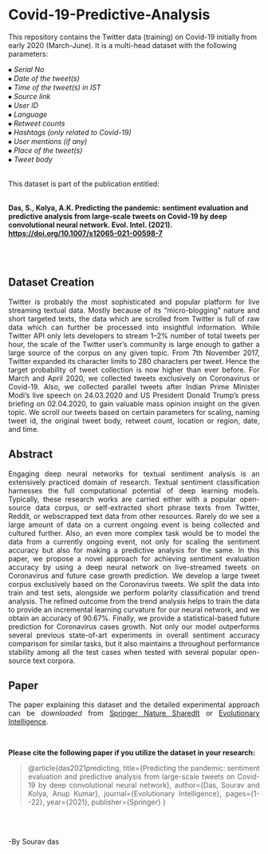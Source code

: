 # Covid-19-Predictive-Analysis

This repository contains the Twitter data (training) on Covid-19 initially from early 2020 (March-June). It is a multi-head dataset with the following parameters:

   ⦁ *Serial No* <br>
   ⦁ *Date of the tweet(s)* <br>
   ⦁ *Time of the tweet(s) in IST* <br>
   ⦁ *Source link* <br>
   ⦁ *User ID* <br>
   ⦁ *Language* <br>
   ⦁ *Retweet counts* <br>
   ⦁ *Hashtags (only related to Covid-19)* <br>
   ⦁ *User mentions (if any)* <br>
   ⦁ *Place of the tweet(s)* <br>
   ⦁ *Tweet body* <br>

<br>        
This dataset is part of the publication entitled: 
<br><br>

**Das, S., Kolya, A.K. Predicting the pandemic: sentiment evaluation and predictive analysis from large-scale tweets on Covid-19 by deep convolutional neural network. Evol. Intel. (2021). https://doi.org/10.1007/s12065-021-00598-7**

<br><br>

## Dataset Creation

<div align="justify">
Twitter is probably the most sophisticated and popular platform for live streaming textual data. Mostly because of its “micro-blogging” nature and short targeted texts, the data which are scrolled from Twitter is full of raw data which can further be processed into insightful information. While Twitter API only lets developers to stream 1–2% number of total tweets per hour, the scale of the Twitter user’s community is large enough to gather a large source of the corpus on any given topic. From 7th November 2017, Twitter expanded its character limits to 280 characters per tweet. Hence the target probability of tweet collection is now higher than ever before. For March and April 2020, we collected tweets exclusively on Coronavirus or Covid-19. Also, we collected parallel tweets after Indian Prime Minister Modi’s live speech on 24.03.2020 and US President Donald Trump’s press briefing on 02.04.2020, to gain valuable mass opinion insight on the given topic. We scroll our tweets based on certain parameters for scaling, naming tweet id, the original tweet body, retweet count, location or region, date, and time.
 
<br>

## Abstract

<div align="justify">
Engaging deep neural networks for textual sentiment analysis is an extensively practiced domain of research. Textual sentiment classification harnesses the full computational potential of deep learning models. Typically, these research works are
carried either with a popular open-source data corpus, or self-extracted short phrase texts from Twitter, Reddit, or webscrapped
text data from other resources. Rarely do we see a large amount of data on a current ongoing event is being collected
and cultured further. Also, an even more complex task would be to model the data from a currently ongoing event, not only
for scaling the sentiment accuracy but also for making a predictive analysis for the same. In this paper, we propose a novel
approach for achieving sentiment evaluation accuracy by using a deep neural network on live-streamed tweets on Coronavirus
and future case growth prediction. We develop a large tweet corpus exclusively based on the Coronavirus tweets. We
split the data into train and test sets, alongside we perform polarity classification and trend analysis. The refined outcome
from the trend analysis helps to train the data to provide an incremental learning curvature for our neural network, and we
obtain an accuracy of 90.67%. Finally, we provide a statistical-based future prediction for Coronavirus cases growth. Not
only our model outperforms several previous state-of-art experiments in overall sentiment accuracy comparison for similar
tasks, but it also maintains a throughout performance stability among all the test cases when tested with several popular
open-source text corpora.
          
          
## Paper

The paper explaining this dataset and the detailed experimental approach can be *downloaded* from [Springer Nature SharedIt](https://rdcu.be/chI8I) or [Evolutionary Intelligence](https://link.springer.com/content/pdf/10.1007/s12065-021-00598-7.pdf).

<br>

**Please cite the following paper if you utilize the dataset in your research:**

> @article{das2021predicting,
  title={Predicting the pandemic: sentiment evaluation and predictive analysis from large-scale tweets on Covid-19 by deep convolutional neural network},
  author={Das, Sourav and Kolya, Anup Kumar},
  journal={Evolutionary Intelligence},
  pages={1--22},
  year={2021},
  publisher={Springer}
}

<br><br>

-By Sourav das
